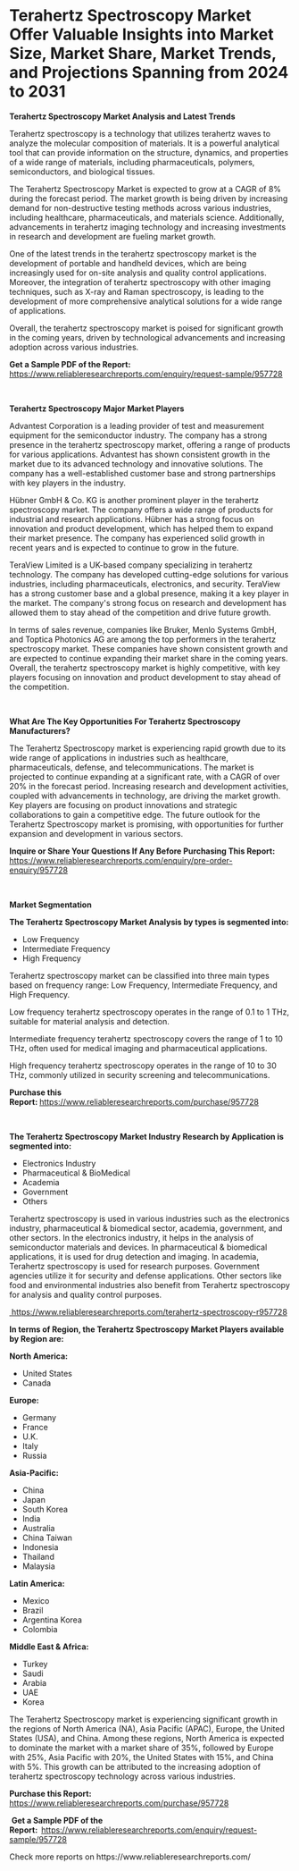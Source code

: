 <p><h1>Terahertz Spectroscopy Market Offer Valuable Insights into Market Size, Market Share, Market Trends, and Projections Spanning from 2024 to 2031</h1></p><p><strong>Terahertz Spectroscopy Market Analysis and Latest Trends</strong></p>
<p><p>Terahertz spectroscopy is a technology that utilizes terahertz waves to analyze the molecular composition of materials. It is a powerful analytical tool that can provide information on the structure, dynamics, and properties of a wide range of materials, including pharmaceuticals, polymers, semiconductors, and biological tissues.</p><p>The Terahertz Spectroscopy Market is expected to grow at a CAGR of 8% during the forecast period. The market growth is being driven by increasing demand for non-destructive testing methods across various industries, including healthcare, pharmaceuticals, and materials science. Additionally, advancements in terahertz imaging technology and increasing investments in research and development are fueling market growth.</p><p>One of the latest trends in the terahertz spectroscopy market is the development of portable and handheld devices, which are being increasingly used for on-site analysis and quality control applications. Moreover, the integration of terahertz spectroscopy with other imaging techniques, such as X-ray and Raman spectroscopy, is leading to the development of more comprehensive analytical solutions for a wide range of applications.</p><p>Overall, the terahertz spectroscopy market is poised for significant growth in the coming years, driven by technological advancements and increasing adoption across various industries.</p></p>
<p><strong>Get a Sample PDF of the Report:&nbsp;</strong> <a href="https://www.reliableresearchreports.com/enquiry/request-sample/957728">https://www.reliableresearchreports.com/enquiry/request-sample/957728</a></p>
<p>&nbsp;</p>
<p><strong>Terahertz Spectroscopy Major Market Players</strong></p>
<p><p>Advantest Corporation is a leading provider of test and measurement equipment for the semiconductor industry. The company has a strong presence in the terahertz spectroscopy market, offering a range of products for various applications. Advantest has shown consistent growth in the market due to its advanced technology and innovative solutions. The company has a well-established customer base and strong partnerships with key players in the industry.</p><p>Hübner GmbH & Co. KG is another prominent player in the terahertz spectroscopy market. The company offers a wide range of products for industrial and research applications. Hübner has a strong focus on innovation and product development, which has helped them to expand their market presence. The company has experienced solid growth in recent years and is expected to continue to grow in the future.</p><p>TeraView Limited is a UK-based company specializing in terahertz technology. The company has developed cutting-edge solutions for various industries, including pharmaceuticals, electronics, and security. TeraView has a strong customer base and a global presence, making it a key player in the market. The company's strong focus on research and development has allowed them to stay ahead of the competition and drive future growth.</p><p>In terms of sales revenue, companies like Bruker, Menlo Systems GmbH, and Toptica Photonics AG are among the top performers in the terahertz spectroscopy market. These companies have shown consistent growth and are expected to continue expanding their market share in the coming years. Overall, the terahertz spectroscopy market is highly competitive, with key players focusing on innovation and product development to stay ahead of the competition.</p></p>
<p>&nbsp;</p>
<p><strong>What Are The Key Opportunities For Terahertz Spectroscopy Manufacturers?</strong></p>
<p><p>The Terahertz Spectroscopy market is experiencing rapid growth due to its wide range of applications in industries such as healthcare, pharmaceuticals, defense, and telecommunications. The market is projected to continue expanding at a significant rate, with a CAGR of over 20% in the forecast period. Increasing research and development activities, coupled with advancements in technology, are driving the market growth. Key players are focusing on product innovations and strategic collaborations to gain a competitive edge. The future outlook for the Terahertz Spectroscopy market is promising, with opportunities for further expansion and development in various sectors.</p></p>
<p><strong>Inquire or Share Your Questions If Any Before Purchasing This Report:</strong> <a href="https://www.reliableresearchreports.com/enquiry/pre-order-enquiry/957728">https://www.reliableresearchreports.com/enquiry/pre-order-enquiry/957728</a></p>
<p>&nbsp;</p>
<p><strong>Market Segmentation</strong></p>
<p><strong>The Terahertz Spectroscopy Market Analysis by types is segmented into:</strong></p>
<p><ul><li>Low Frequency</li><li>Intermediate Frequency</li><li>High Frequency</li></ul></p>
<p><p>Terahertz spectroscopy market can be classified into three main types based on frequency range: Low Frequency, Intermediate Frequency, and High Frequency. </p><p>Low frequency terahertz spectroscopy operates in the range of 0.1 to 1 THz, suitable for material analysis and detection. </p><p>Intermediate frequency terahertz spectroscopy covers the range of 1 to 10 THz, often used for medical imaging and pharmaceutical applications. </p><p>High frequency terahertz spectroscopy operates in the range of 10 to 30 THz, commonly utilized in security screening and telecommunications.</p></p>
<p><strong>Purchase this Report:&nbsp;</strong><a href="https://www.reliableresearchreports.com/purchase/957728">https://www.reliableresearchreports.com/purchase/957728</a></p>
<p>&nbsp;</p>
<p><strong>The Terahertz Spectroscopy Market Industry Research by Application is segmented into:</strong></p>
<p><ul><li>Electronics Industry</li><li>Pharmaceutical & BioMedical</li><li>Academia</li><li>Government</li><li>Others</li></ul></p>
<p><p>Terahertz spectroscopy is used in various industries such as the electronics industry, pharmaceutical & biomedical sector, academia, government, and other sectors. In the electronics industry, it helps in the analysis of semiconductor materials and devices. In pharmaceutical & biomedical applications, it is used for drug detection and imaging. In academia, Terahertz spectroscopy is used for research purposes. Government agencies utilize it for security and defense applications. Other sectors like food and environmental industries also benefit from Terahertz spectroscopy for analysis and quality control purposes.</p></p>
<p><a href="https://www.reliableresearchreports.com/terahertz-spectroscopy-r957728">&nbsp;https://www.reliableresearchreports.com/terahertz-spectroscopy-r957728</a></p>
<p><strong>In terms of Region, the Terahertz Spectroscopy Market Players available by Region are:</strong></p>
<p>
    <p> <strong> North America: </strong>
        <ul>
            <li>United States</li>
            <li>Canada</li>
        </ul>
        </p> 
    <p> <strong> Europe: </strong>
        <ul>
            <li>Germany</li>
            <li>France</li>
            <li>U.K.</li>
            <li>Italy</li>
            <li>Russia</li>
        </ul>
        </p> 
    <p> <strong> Asia-Pacific: </strong>
        <ul>
            <li>China</li>
            <li>Japan</li>
            <li>South Korea</li>
            <li>India</li>
            <li>Australia</li>
            <li>China Taiwan</li>
            <li>Indonesia</li>
            <li>Thailand</li>
            <li>Malaysia</li>
        </ul>
        </p> 
    <p> <strong> Latin America: </strong>
        <ul>
            <li>Mexico</li>
            <li>Brazil</li>
            <li>Argentina Korea</li>
            <li>Colombia</li>
        </ul>
        </p> 
    <p> <strong> Middle East & Africa: </strong>
        <ul>
            <li>Turkey</li>
            <li>Saudi</li>
            <li>Arabia</li>
            <li>UAE</li>
            <li>Korea</li>
        </ul>
    </p>
    </p>
<p><p>The Terahertz Spectroscopy market is experiencing significant growth in the regions of North America (NA), Asia Pacific (APAC), Europe, the United States (USA), and China. Among these regions, North America is expected to dominate the market with a market share of 35%, followed by Europe with 25%, Asia Pacific with 20%, the United States with 15%, and China with 5%. This growth can be attributed to the increasing adoption of terahertz spectroscopy technology across various industries.</p></p>
<p><strong>Purchase this Report: </strong><a href="https://www.reliableresearchreports.com/purchase/957728">https://www.reliableresearchreports.com/purchase/957728</a></p>
<p>&nbsp;<strong>Get a Sample PDF of the Report:&nbsp;&nbsp;</strong><a href="https://www.reliableresearchreports.com/enquiry/request-sample/957728">https://www.reliableresearchreports.com/enquiry/request-sample/957728</a></p>
<p><strong></strong></p>
<p>Check more reports on https://www.reliableresearchreports.com/</p>